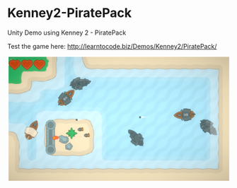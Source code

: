 # Kenney2-PiratePack
Unity Demo using Kenney 2 - PiratePack

Test the game here: http://learntocode.biz/Demos/Kenney2/PiratePack/

![Screenshot](https://github.com/mfagerlund/Kenney2-PiratePack/blob/master/Screenshot.png "Screenshot")
